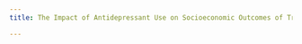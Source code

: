 ```yaml
---
title: The Impact of Antidepressant Use on Socioeconomic Outcomes of Treated Individuals and Their Families (With Sonia Bhalotra, Meltem Daysal and Mircea Trandafir)

---
```


